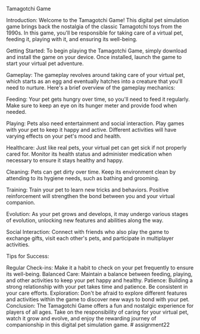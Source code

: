  Tamagotchi Game

Introduction:
Welcome to the Tamagotchi Game! This digital pet simulation game brings back the nostalgia of the classic Tamagotchi toys from the 1990s. In this game, you'll be responsible for taking care of a virtual pet, feeding it, playing with it, and ensuring its well-being.

Getting Started:
To begin playing the Tamagotchi Game, simply download and install the game on your device. Once installed, launch the game to start your virtual pet adventure.

Gameplay:
The gameplay revolves around taking care of your virtual pet, which starts as an egg and eventually hatches into a creature that you'll need to nurture. Here's a brief overview of the gameplay mechanics:

Feeding: Your pet gets hungry over time, so you'll need to feed it regularly. Make sure to keep an eye on its hunger meter and provide food when needed.

Playing: Pets also need entertainment and social interaction. Play games with your pet to keep it happy and active. Different activities will have varying effects on your pet's mood and health.

Healthcare: Just like real pets, your virtual pet can get sick if not properly cared for. Monitor its health status and administer medication when necessary to ensure it stays healthy and happy.

Cleaning: Pets can get dirty over time. Keep its environment clean by attending to its hygiene needs, such as bathing and grooming.

Training: Train your pet to learn new tricks and behaviors. Positive reinforcement will strengthen the bond between you and your virtual companion.

Evolution: As your pet grows and develops, it may undergo various stages of evolution, unlocking new features and abilities along the way.

Social Interaction: Connect with friends who also play the game to exchange gifts, visit each other's pets, and participate in multiplayer activities.

Tips for Success:

Regular Check-ins: Make it a habit to check on your pet frequently to ensure its well-being.
Balanced Care: Maintain a balance between feeding, playing, and other activities to keep your pet happy and healthy.
Patience: Building a strong relationship with your pet takes time and patience. Be consistent in your care efforts.
Exploration: Don't be afraid to explore different features and activities within the game to discover new ways to bond with your pet.
Conclusion:
The Tamagotchi Game offers a fun and nostalgic experience for players of all ages. Take on the responsibility of caring for your virtual pet, watch it grow and evolve, and enjoy the rewarding journey of companionship in this digital pet simulation game.   # assignment22
